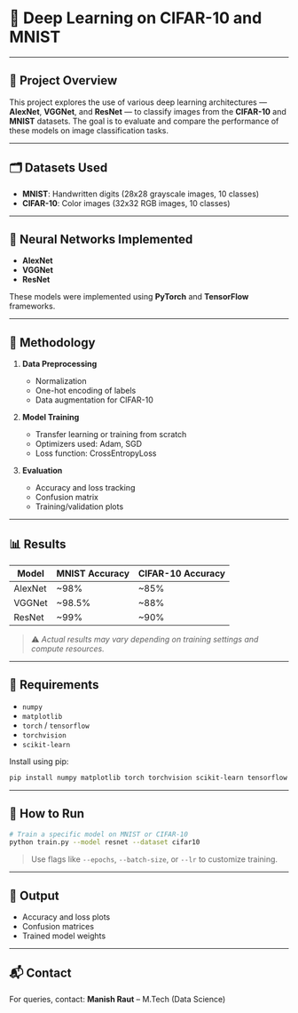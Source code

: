 # 🧠 Deep Learning on CIFAR-10 and MNIST


---

## 📘 Project Overview

This project explores the use of various deep learning architectures — **AlexNet**, **VGGNet**, and **ResNet** — to classify images from the **CIFAR-10** and **MNIST** datasets. The goal is to evaluate and compare the performance of these models on image classification tasks.

---

## 🗂️ Datasets Used

- **MNIST**: Handwritten digits (28x28 grayscale images, 10 classes)
- **CIFAR-10**: Color images (32x32 RGB images, 10 classes)

---

## 🧠 Neural Networks Implemented

- **AlexNet**
- **VGGNet** 
- **ResNet** 

These models were implemented using **PyTorch** and **TensorFlow** frameworks.

---

## 🔧 Methodology

1. **Data Preprocessing**
   - Normalization
   - One-hot encoding of labels
   - Data augmentation for CIFAR-10

2. **Model Training**
   - Transfer learning or training from scratch
   - Optimizers used: Adam, SGD
   - Loss function: CrossEntropyLoss

3. **Evaluation**
   - Accuracy and loss tracking
   - Confusion matrix
   - Training/validation plots

---

## 📊 Results

| Model     | MNIST Accuracy | CIFAR-10 Accuracy |
|-----------|----------------|-------------------|
| AlexNet   | ~98%           | ~85%              |
| VGGNet    | ~98.5%         | ~88%              |
| ResNet    | ~99%           | ~90%              |

> ⚠️ *Actual results may vary depending on training settings and compute resources.*

---

## 📁 Requirements

- `numpy`
- `matplotlib`
- `torch` / `tensorflow`
- `torchvision`
- `scikit-learn`

Install using pip:

```bash
pip install numpy matplotlib torch torchvision scikit-learn tensorflow
```

---

## 🚀 How to Run

```bash
# Train a specific model on MNIST or CIFAR-10
python train.py --model resnet --dataset cifar10
```

> Use flags like `--epochs`, `--batch-size`, or `--lr` to customize training.

---

## 📄 Output

- Accuracy and loss plots
- Confusion matrices
- Trained model weights

---

## 📬 Contact

For queries, contact: **Manish Raut** – M.Tech (Data Science)

